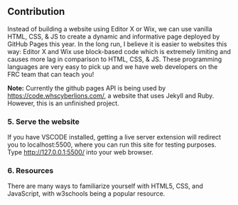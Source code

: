 ## Contribution

Instead of building a website using Editor X or Wix, we can use vanilla HTML, CSS, & JS to create a dynamic and informative page deployed by GitHub Pages this year. In the long run, I believe it is easier to websites this way: Editor X and Wix use block-based code which is extremely limiting and causes more lag in comparison to HTML, CSS, & JS. These programming languages are very easy to pick up and we have web developers on the FRC team that can teach you!

**Note:** Currently the github pages API is being used by https://code.whscyberlions.com/, a website that uses Jekyll and Ruby. However, this is an unfinished project. 

### 5. Serve the website

If you have VSCODE installed, getting a live server extension will redirect you to localhost:5500, where you can run this site for testing purposes. Type http://127.0.0.1:5500/ into your web browser. 

### 6. Resources

There are many ways to familiarize yourself with HTML5, CSS, and JavaScript, with w3schools being a popular resource. 